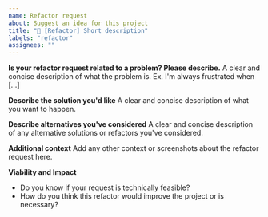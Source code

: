 ```yaml
---
name: Refactor request
about: Suggest an idea for this project
title: "🔄 [Refactor] Short description"
labels: "refactor"
assignees: ""
---
```


**Is your refactor request related to a problem? Please describe.**
A clear and concise description of what the problem is. Ex. I'm always frustrated when [...]

**Describe the solution you'd like**
A clear and concise description of what you want to happen.

**Describe alternatives you've considered**
A clear and concise description of any alternative solutions or refactors you've considered.

**Additional context**
Add any other context or screenshots about the refactor request here.

**Viability and Impact**

- Do you know if your request is technically feasible?
- How do you think this refactor would improve the project or is necessary?
